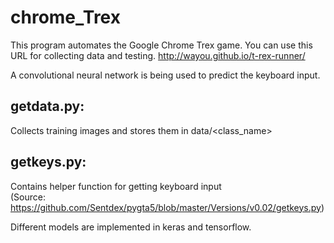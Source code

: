 # chrome_Trex

This program automates the Google Chrome Trex game.
You can use this URL for collecting data and testing.
http://wayou.github.io/t-rex-runner/

A convolutional neural network is being used to predict the keyboard input.

## getdata.py:<br />
Collects training images and stores them in data/<class_name><br />  
## getkeys.py:  <br />
Contains helper function for getting keyboard input  <br />
(Source: https://github.com/Sentdex/pygta5/blob/master/Versions/v0.02/getkeys.py)  <br />
         
Different models are implemented in keras and tensorflow.
